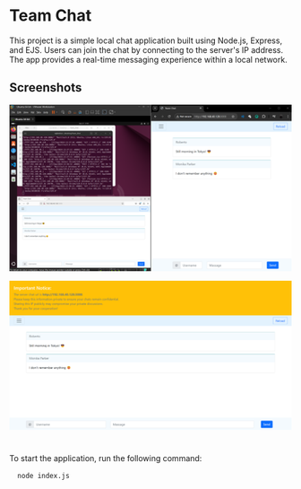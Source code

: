 
# Team Chat

This project is a simple local chat application built using Node.js, Express, and EJS. Users can join the chat by connecting to the server's IP address. The app provides a real-time messaging experience within a local network.

## Screenshots

![App Screenshot 1](https://github.com/im-w/Team_Chat/blob/main/Documents/Screenshot-1.png?raw=true)

![App Screenshot 2](https://github.com/im-w/Team_Chat/blob/main/Documents/Screenshot-2.png?raw=true)


#
To start the application, run the following command:


```bash
  node index.js
```
    
